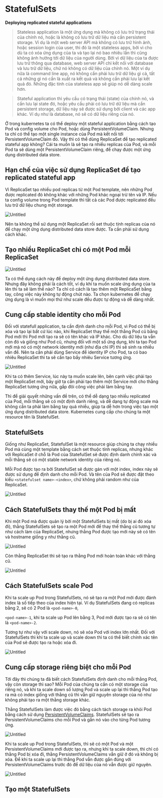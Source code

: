 # StatefulSets

**Deploying replicated stateful applications**

> Stateless application là một ứng dụng mà không có lưu trữ trạng thái của chính nó, hoặc là không có lưu trữ dữ liệu mà cần persistent storage. Ví dụ là một web server API mà không có lưu trữ hình ảnh, hoặc session login của user, thì đó là một stateless apps, bởi vì cho dù ta có xóa ứng dụng của ta và tạo lại nó bao nhiêu lần thì cũng không ảnh hưởng tới dữ liệu của người dùng. Bởi vì dữ liệu của ta được lưu trữ thông qua database, web server API chỉ kết nối với database và lưu trữ dữ liệu, chứ nó không có dữ liệu của chính nó. Một ví dụ nữa là command line app, nó không cần phải lưu trữ dữ liệu gì cả, tất cả những gì nó cần là xuất ra kết quả và không cần phải lưu lại kết quả đó. Những đặc tính của stateless app sẽ giúp nó dễ dàng scale hơn.
> 

> Stateful application thì yêu cầu có trạng thái (state) của chính nó, và cần lưu lại state đó, hoặc yêu cầu phải có lưu trữ dữ liệu mà cần persistent storage, dữ liệu này sẽ được sử dụng bởi client và các app khác. Ví dụ như là database, nó sẽ có dữ liệu riêng của nó.
> 

Ở trong kubernetes ta có thể deploy một stateful application bằng cách tạo Pod và config volume cho Pod, hoặc dùng PersistentVolumeClaim. Nhưng ta chỉ có thể tạo một single instance của Pod mà kết nối tới PersistentVolumeClaim đó. Vậy thì có thể dùng ReplicaSet để tạo replicated stateful app không? Cái ta muốn là sẽ tạo ra nhiều replicas của Pod, và mỗi Pod ta sẽ dùng một PersistentVolumeClaim riêng, để chạy được một ứng dụng distributed data store.

## **Hạn chế của việc sử dụng ReplicaSet để tạo replicated stateful app**

Vì ReplicaSet tạo nhiều pod replicas từ một Pod template, nên những Pod được replicated đó không khác với những Pod khác ngoại trừ tên và IP. Nếu ta config volume trong Pod template thì tất cả các Pod được replicated đều lưu trữ dữ liệu chung một storage.

![Untitled](StatefulSets%201696fa424af64c2882b09299bfc4ff66/Untitled.png)

Nên ta không thể sử dụng một ReplicaSet rồi set thuộc tính replicas của nó để chạy một ứng dụng distributed data store được. Ta cần phải sử dụng cách khác.

## **Tạo nhiều ReplicaSet chỉ có một Pod mỗi ReplicaSet**

![Untitled](StatefulSets%201696fa424af64c2882b09299bfc4ff66/Untitled%201.png)

Ta có thể dụng cách này để deploy một ứng dụng distributed data store. Nhưng đây không phải là cách tốt, ví dụ khí ta muốn scale ứng dụng của ta lên thì ta sẽ làm thế nào? Ta chỉ có cách là tạo thêm một ReplicaSet bằng tay, công việc này không tự động chút nào. Ta chọn kubernetes để chạy ứng dụng là vì muốn mọi thứ như scale đều được tự động và dễ dàng nhất.

## **Cung cấp stable identity cho mỗi Pod**

Đối với statefull application, ta cần định danh cho mỗi Pod, vì Pod có thể bị xóa và tạo lại bất cứ lúc nào, khi ReplicaSet thay thế một thằng Pod cũ bằng Pod mới thì Pod mới tạo ra sẽ có tên khác và IP khác. Cho dù dữ liệu ta vẫn còn đó và giống như Pod cũ, nhưng đối với một số ứng dụng, khi ta tạo Pod mới mà nó có một network identity mới (như địa chỉ IP) thì sẽ sinh ra nhiều vấn đề. Nên ta cần phải dùng Service để identity IP cho Pod, ta có bao nhiêu ReplicaSet thì ta sẽ cần tạo bấy nhiêu Service tương ứng.

![Untitled](StatefulSets%201696fa424af64c2882b09299bfc4ff66/Untitled%202.png)

Khi ta có thêm Service, lúc này ta muốn scale lên, bên cạnh việc phải tạo một ReplicaSet mới, bây giờ ta cần phải tạo thêm một Service mới cho thằng ReplicaSet tương ứng nữa, gấp đôi công việc phải làm bằng tay.

Thì để giải quyết những vấn đề trên, có thể dễ dạng tạo nhiều replicated của Pod, mỗi thằng sẽ có một định danh riêng, và dễ dạng tự động scale mà không cần ta phải làm bằng tay quá nhiều, giúp ta dễ hơn trong việc tạo một ứng dụng distributed data store. Kubernetes cung cấp cho chúng ta một resource tên là StatefulSet.

## **StatefulSets**

Giống như ReplicaSet, StatefulSet là một resource giúp chúng ta chạy nhiều Pod mà cùng một template bằng cách set thuộc tính replicas, nhưng khác với ReplicaSet ở chỗ là Pod của StatefulSet sẽ được định danh chính xác và mỗi thằng sẽ có một stable network identity của riêng nó.

Mỗi Pod được tạo ra bởi StatefulSet sẽ được gán với một index, index này sẽ được sử dụng để định danh cho mỗi Pod. Và tên của Pod sẽ được đặt theo kiểu `<statefulset name>-<index>`, chứ không phải random như của ReplicaSet.

![Untitled](StatefulSets%201696fa424af64c2882b09299bfc4ff66/Untitled%203.png)

## **Cách StatefulSets thay thế một Pod bị mất**

Khi một Pod mà được quản lý bởi một StatefulSets bị mất (do bị ai đó xóa đi), thằng StatefulSets sẽ tạo ra một Pod mới để thay thế thằng cũ tương tự như cách làm của ReplicaSet, nhưng thằng Pod được tạo mới này sẽ có tên và hostname giống y như thằng cũ.

![Untitled](StatefulSets%201696fa424af64c2882b09299bfc4ff66/Untitled%204.png)

Còn thằng ReplicaSet thì sẽ tạo ra thằng Pod mới hoàn toàn khác với thằng cũ.

![Untitled](StatefulSets%201696fa424af64c2882b09299bfc4ff66/Untitled%205.png)

## **Cách StatefulSets scale Pod**

Khi ta scale up Pod trong StatefulSets, nó sẽ tạo ra một Pod mới được đánh index là số tiếp theo của index hiện tại. Ví dụ StatefulSets đang có replicas bằng 2, sẽ có 2 Pod là `<pod-name>-0`,

`<pod-name>-1`, khi ta scale up Pod lên bằng 3, Pod mới được tạo ra sẽ có tên là `<pod-name>-2`.

Tương tự như vậy với scale down, nó sẽ xóa Pod với index lớn nhất. Đối với StatefulSets thì khi ta scale up và scale down thì ta có thể biết chính xác tên của Pod sẽ được tạo ra hoặc xóa đi.

![Untitled](StatefulSets%201696fa424af64c2882b09299bfc4ff66/Untitled%206.png)

## **Cung cấp storage riêng biệt cho mỗi Pod**

Tới đây thì chúng ta đã biết cách StatefulSets định danh cho mỗi thằng Pod, vậy còn storage thì sao? Mỗi Pod của chúng ta cần có một storage của riêng nó, và khi ta scale down số lượng Pod và scale up lại thì thằng Pod tạo ra mà có index giống với thằng cũ thì vẫn giữ nguyên storage của nó như không phải tạo ra một thằng storage khác.

Thằng StatefulSets làm được việc đó bằng cách tách storage ra khỏi Pod bằng cách sử dụng [PersistentVolumeClaims](https://viblo.asia/p/kubernetes-series-bai-7-persistentvolumeclaims-tach-pod-ra-khoi-kien-truc-storage-ben-duoi-6J3Zgyeq5mB). StatefulSets sẽ tạo ra PersistentVolumeClaims cho mỗi Pod và gắn nó vào cho từng Pod tương ứng.

![Untitled](StatefulSets%201696fa424af64c2882b09299bfc4ff66/Untitled%207.png)

Khi ta scale up Pod trong StatefulSets, thì sẽ có một Pod và một PersistentVolumeClaims mới được tạo ra, nhưng khi ta scale down, thì chỉ có thằng Pod bị xóa đi, thằng PersistentVolumeClaims vẫn giữ ở đó và không bị xóa. Để khi ta scale up lại thì thằng Pod vẫn được gắn đúng với PersistentVolumeClaims trước đó để dữ liệu của nó vẫn được giữ nguyên.

![Untitled](StatefulSets%201696fa424af64c2882b09299bfc4ff66/Untitled%208.png)

## **Tạo một StatefulSets**
